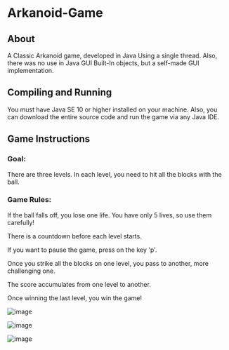 # Arkanoid-Game

## About
A Classic Arkanoid game, developed in Java Using a single thread. Also, there was no use in Java GUI Built-In objects, but a self-made GUI implementation.

## Compiling and Running
You must have Java SE 10 or higher installed on your machine. Also, you can download the entire source code and run the game via any Java IDE.

## Game Instructions

### Goal: 

There are three levels. In each level, you need to hit all the blocks with the ball.

### Game Rules:

If the ball falls off, you lose one life. You have only 5 lives, so use them carefully!

There is a countdown before each level starts.

If you want to pause the game, press on the key 'p'.

Once you strike all the blocks on one level, you pass to another, more challenging one.

The score accumulates from one level to another. 

Once winning the last level, you win the game!

![image](https://github.com/morsimantov/Arkanoid-Game/assets/92635551/3b7f8dfd-6809-4e97-8ca2-4fc09705241b)


![image](https://github.com/morsimantov/Arkanoid-Game/assets/92635551/1b8e0b10-b0f4-491a-95be-416bd4337fec)


![image](https://github.com/morsimantov/Arkanoid-Game/assets/92635551/e24b05be-7186-47f6-9d98-f11b7223ab2c)
